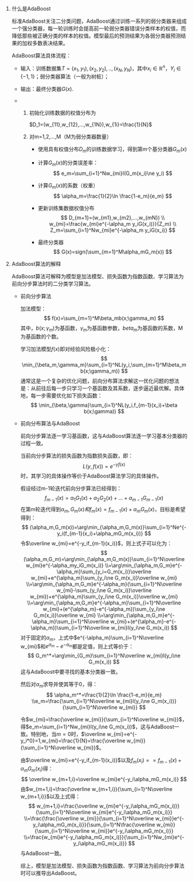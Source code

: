 1. 什么是AdaBoost

   标准AdaBoost关注二分类问题，AdaBoost通过训练一系列的弱分类器来组成一个强分类器，每一轮训练时会提高前一轮弱分类器错误分类样本的权值，而降低那些被正确分类的样本的权值。模型最后的预测结果为各弱分类器预测结果的加权多数表决结果。

   AdaBoost算法具体流程：

   - 输入：训练数据集$T={(x_1,y_1),(x_2,y_2),..,(x_N,y_N)}$，其中$x_i\in \mathbb{R}^n$，$Y_i\in\{{-1,1\}}$；弱分类器算法（一般为树桩）；
   
   - 输出：最终分类器$G(x)$.
   
   - 1. 初始化训练数据的权值分布为
   
        $D_1=(w_{11},w_{12},...,w_{1N}),w_{1i}=\frac{1}{N}$
   
     2. 对m=1,2,...,M（M为弱分类器数量）
   
        - 使用具有权值分布$D_m$的训练数据学习，得到第m个基分类器$G_m(x)$
   
        - 计算$G_m(x)$的分类误差率：
          $$
          e_m=\sum_{i=1}^Nw_{mi}I(G_m(x_i)\ne y_i)
          $$
   
        - 计算$G_m(x)$的系数（权重）
          $$
          \alpha_m=\frac{1}{2}\ln \frac{1-e_m}{e_m}
          $$
   
        - 更新训练集数据权值分布
          $$
          D_{m+1}=(w_{m1},w_{m2},...,w_{mN})
          \\ w_{mi}=\frac{w_{mi}e^{-\alpha_m y_iG(x_i)}}{Z_m}
          \\ Z_m=\sum_{i=1}^Nw_{mi}e^{-\alpha_m y_iG(x_i)}
          $$
   
        - 最终分类器
          $$
          G(x)=sign(\sum_{m=1}^M\alpha_mG_m(x))
          $$
   
2. AdaBoost算法的解释

   AdaBoost算法可解释为模型是加法模型、损失函数为指数函数、学习算法为前向分步算法时的二分类学习算法。

   - 前向分步算法

     加法模型：
     $$
     f(x)=\sum_{m=1}^M\beta_mb(x;\gamma_m)
     $$
     其中，$b(x;\gamma_m)$为基函数，$\gamma_m$为基函数参数，$beta_m$为基函数的系数，M为基函数的个数。

     学习加法模型$f(x)$即对经验风险极小化：
     $$
     \min_{\beta_m,\gamma_m}\sum_{i=1}^NL(y_i,\sum_{m=1}^M\beta_mb(x;\gamma_m))
     $$
     通常这是一个复杂的优化问题，前向分布算法求解这一优化问题的想法是：从前往后每一步只学习一个基函数及其系数，逐步逼近最优解。具体地，每一步需要优化如下损失函数：
     $$
     \min_{\beta,\gamma}\sum_{i=1}^NL(y_i,f_{m-1}(x_i)+\beta b(x;\gamma))
     $$

   - 前向分布算法与AdaBoost

     前向分步算法逐一学习基函数，这与AdaBoost算法逐一学习基本分类器的过程一致。

     当前向分步算法的损失函数为指数损失函数，即：
     $$
     L(y,f(x))=e^{-yf(x)}
     $$
     时，其学习的具体操作等价于AdaBoost算法学习的具体操作。

     假设经过m-1轮迭代前向分步算法已经得到：
     $$
     f_{m-1}(x)=\alpha_1G_1(x)+\alpha_2G_2(x)+...+\alpha_{m-1}G_{m-1}(x)
     $$
     在第m轮迭代得到$\alpha_m,G_m(x)和f_m(x)=f_{m-1}(x)+\alpha_mG_m(x)$，目标是希望得到：
     $$
     (\alpha_m,G_m(x))=\arg\min_{\alpha_m,G_m(x)}\sum_{i=1}^Ne^{-y_i(f_{m-1}(x_i)+\alpha_mG_m(x_i))}
     $$
     令$\overline w_{mi}=e^{-y_if_{m-1}(x_i)}$，则上式子可以化为：
     $$
     (\alpha_m,G_m)=\arg\min_{\alpha_m,G_m(x)}\sum_{i=1}^N\overline w_{mi}e^{-\alpha_my_iG_m(x_i)}
     \\=\arg\min_{\alpha_m,G_m}e^{-\alpha_m}\sum_{y_i=G_m(x_i)}\overline w_{mi}+e^{\alpha_m}\sum_{y_i\ne G_m(x_i)}\overline w_{mi}
     \\=\arg\min_{\alpha_m,G_m}e^{-\alpha_m}(\sum_{i=1}^N\overline w_{mi}-\sum_{y_i\ne G_m(x_i)}\overline w_{mi})+e^{\alpha_m}\sum_{y_i\ne G_m(x_i)}\overline w_{mi}
     \\=\arg\min_{\alpha_m,G_m}e^{-\alpha_m}\sum_{i=1}^N\overline w_{mi}+(e^{\alpha_m}-e^{-\alpha_m})\sum_{y_i\ne G_m(x_i)}\overline w_{mi}
     \\=\arg\min_{\alpha_m,G_m}e^{-\alpha_m}\sum_{i=1}^N\overline w_{mi}+(e^{\alpha_m}-e^{-\alpha_m})\sum_{i=1}^N\overline w_{mi}I(y_i\ne G_m(x_i))
     $$
     对于固定的$\alpha_m$，上式中$e^{-\alpha_m}\sum_{i=1}^N\overline w_{mi}$和$e^{\alpha_m}-e^{-\alpha_m}$都是定值，则上式等价于：
     $$
     G_m^*=\arg\min_{G_m}\sum_{i=1}^N\overline w_{mi}I(y_i\ne G_m(x_i))
     $$
     这与AdaBoost中要寻找的基本分类器一致。

     然后对$\alpha_m$求导并使其等于0，得：
     $$
     \alpha_m^*=\frac{1}{2}\ln \frac{1-e_m}{e_m}
     \\e_m=\frac{\sum_{i=1}^N\overline w_{mi}I(y_i\ne G_m(x_i))}{\sum_{i=1}^N\overline w_{mi}}
     $$
     
     令$w_{mi}=\frac{\overline w_{mi}}{\sum_{i=1}^N\overline w_{mi}}$，得$e_m=\sum_{i=1}^Nw_{mi}I(y_i\ne G_m(x_i))$，这与AdaBoost一致。特别地，当$m=0$时，$\overline w_{mi}=e^{-y_i*0}=1,w_{mi}=\frac{1}{N}=\frac{\overline w_{mi}}{\sum_{i=1}^N\overline w_{mi}}$。
     
     由$\overline w_{mi}=e^{-y_if_{m-1}(x_i)}$以及$f_m(x_i)==f_{m-1}(x)+\alpha_mG_m(x_i)$得：
     $$
     \overline w_{m+1,i}=\overline w_{mi}e^{-y_i\alpha_mG_m(x_i)}
     $$
     由$w_{m+1,i}=\frac{\overline w_{m+1,i}}{\sum_{i=1}^N\overline w_{m+1,i}}$以及上式得：
     $$
     w_{m+1,i}=\frac{\overline w_{mi}e^{-y_i\alpha_mG_m(x_i)}}{\sum_{i=1}^N\overline w_{mi}e^{-y_i\alpha_mG_m(x_i)}}
     \\=\frac{\frac{\overline w_{mi}}{\sum_{i=1}^N\overline w_{mi}}e^{-y_i\alpha_mG_m(x_i)}}{\sum_{i=1}^N\frac{\overline w_{mi}}{\sum_{i=1}^N\overline w_{mi}}e^{-y_i\alpha_mG_m(x_i)}}
     \\=\frac{w_{mi}e^{-y_i\alpha_mG_m(x_i)}}{\sum_{i=1}^Nw_{mi}e^{-y_i\alpha_mG_m(x_i)}}
     $$
     与AdaBoost一致。
     
     综上，模型是加法模型、损失函数为指数函数、学习算法为前向分步算法时可以推导出AdaBoost。

   ​         

   

   

